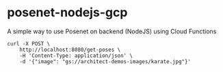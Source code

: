 # posenet-nodejs-gcp
A simple way to use Posenet on backend (NodeJS) using Cloud Functions

```shell
curl -X POST \
	http://localhost:8080/get-poses \
	-H 'Content-Type: application/json' \
	-d '{"image": "gs://architect-demos-images/karate.jpg"}'
```
